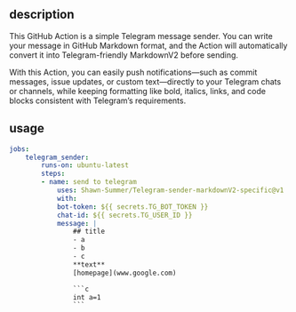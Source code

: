 ## description

This GitHub Action is a simple Telegram message sender.
You can write your message in GitHub Markdown format, and the Action will automatically convert it into Telegram-friendly MarkdownV2 before sending.

With this Action, you can easily push notifications—such as commit messages, issue updates, or custom text—directly to your Telegram chats or channels, while keeping formatting like bold, italics, links, and code blocks consistent with Telegram’s requirements.

## usage

```yaml
jobs:
    telegram_sender:
        runs-on: ubuntu-latest
        steps:
        - name: send to telegram
            uses: Shawn-Summer/Telegram-sender-markdownV2-specific@v1
            with:
            bot-token: ${{ secrets.TG_BOT_TOKEN }}
            chat-id: ${{ secrets.TG_USER_ID }}
            message: |
                ## title
                - a
                - b
                - c
                **text**
                [homepage](www.google.com)

                ```c
                int a=1
                ```

```